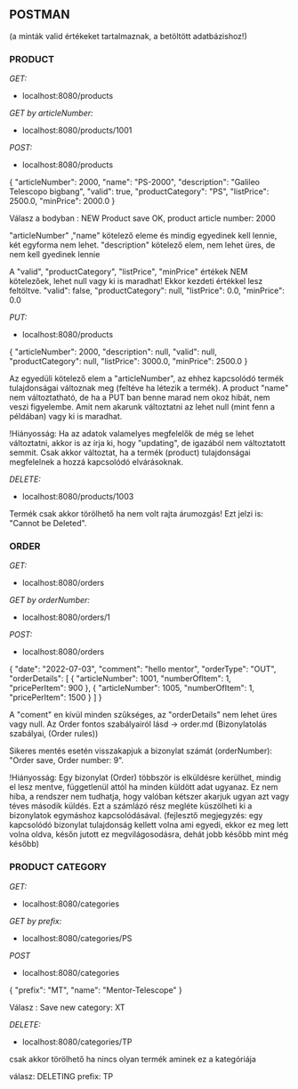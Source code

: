 ## POSTMAN
(a minták valid értékeket tartalmaznak, a betöltött adatbázishoz!)

### PRODUCT

*GET:*
- localhost:8080/products

*GET by articleNumber:*

- localhost:8080/products/1001

*POST:*

- localhost:8080/products

{
"articleNumber": 2000,
"name": "PS-2000",
"description": "Galileo Telescopo bigbang",
"valid": true,
"productCategory": "PS",
"listPrice": 2500.0,
"minPrice": 2000.0
}

Válasz a bodyban : NEW Product save OK, product article number: 2000

"articleNumber" ,"name" kötelező eleme és mindig egyedinek kell lennie, két egyforma nem lehet.
"description" kötelező elem, nem lehet üres, de nem kell gyedinek lennie

A "valid", "productCategory", "listPrice", "minPrice" értékek NEM kötelezőek, lehet null vagy ki is maradhat!
Ekkor kezdeti értékkel lesz feltöltve.
"valid": false, "productCategory": null, "listPrice": 0.0, "minPrice": 0.0

*PUT:*

- localhost:8080/products

{
"articleNumber": 2000,
"description": null,
"valid": null,
"productCategory": null,
"listPrice": 3000.0,
"minPrice": 2500.0
}

Az egyedüli kötelező elem a "articleNumber", az ehhez kapcsolódó termék tulajdonságai változnak meg (feltéve ha létezik a termék).
A product "name" nem változtatható, de ha a PUT ban benne marad nem okoz hibát, nem veszi figyelembe.
Amit nem akarunk változtatni az lehet null (mint fenn a példában) vagy ki is maradhat.

!Hiányosság: Ha az adatok valamelyes megfelelők de még se lehet változtatni, akkor is az írja ki, hogy "updating", de igazából nem változtatott semmit.
Csak akkor változtat, ha a termék (product) tulajdonságai megfelelnek a hozzá kapcsolódó elvárásoknak.

*DELETE:*

- localhost:8080/products/1003

Termék csak akkor törölhető ha nem volt rajta árumozgás!
Ezt jelzi is: "Cannot be Deleted".


### ORDER

*GET:*
- localhost:8080/orders

*GET by orderNumber:*
- localhost:8080/orders/1

*POST:*
- localhost:8080/orders

{
"date": "2022-07-03",
"comment": "hello mentor",
"orderType": "OUT",
"orderDetails": [
{
"articleNumber": 1001,
"numberOfItem": 1,
"pricePerItem": 900
},
{
"articleNumber": 1005,
"numberOfItem": 1,
"pricePerItem": 1500
}
]
}

A "coment" en kívül minden szűkséges, az "orderDetails" nem lehet üres vagy null.
Az Order fontos szabályairól lásd -> order.md (Bizonylatolás szabályai, (Order rules))

Sikeres mentés esetén visszakapjuk a bizonylat számát (orderNumber):
"Order save, Order number: 9".


!Hiányosság: Egy bizonylat (Order) többször is elküldésre kerülhet, mindig el lesz mentve, függetlenül attól ha minden küldött adat ugyanaz.
Ez nem hiba, a rendszer nem tudhatja, hogy valóban kétszer akarjuk ugyan azt vagy téves második küldés. Ezt a számlázó rész megléte küszölheti ki a bizonylatok egymáshoz kapcsolódásával.
(fejlesztő megjegyzés: egy kapcsolódó bizonylat tulajdonság kellett volna ami egyedi, ekkor ez meg lett volna oldva, későn jutott ez megvilágosodásra, dehát jobb később mint még később)

### PRODUCT CATEGORY

*GET:*

- localhost:8080/categories

*GET by prefix:*

- localhost:8080/categories/PS

*POST*

- localhost:8080/categories

{
"prefix": "MT",
"name": "Mentor-Telescope"
}

Válasz : Save new category: XT

*DELETE:*

- localhost:8080/categories/TP

csak akkor törölhető ha nincs olyan termék aminek ez a kategóriája

válasz: DELETING prefix: TP


